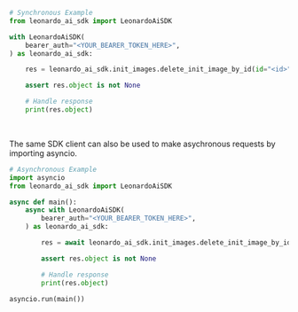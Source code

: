 <!-- Start SDK Example Usage [usage] -->
```python
# Synchronous Example
from leonardo_ai_sdk import LeonardoAiSDK

with LeonardoAiSDK(
    bearer_auth="<YOUR_BEARER_TOKEN_HERE>",
) as leonardo_ai_sdk:

    res = leonardo_ai_sdk.init_images.delete_init_image_by_id(id="<id>")

    assert res.object is not None

    # Handle response
    print(res.object)
```

</br>

The same SDK client can also be used to make asychronous requests by importing asyncio.
```python
# Asynchronous Example
import asyncio
from leonardo_ai_sdk import LeonardoAiSDK

async def main():
    async with LeonardoAiSDK(
        bearer_auth="<YOUR_BEARER_TOKEN_HERE>",
    ) as leonardo_ai_sdk:

        res = await leonardo_ai_sdk.init_images.delete_init_image_by_id_async(id="<id>")

        assert res.object is not None

        # Handle response
        print(res.object)

asyncio.run(main())
```
<!-- End SDK Example Usage [usage] -->